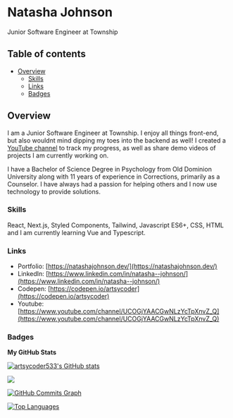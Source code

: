 # Natasha Johnson

Junior Software Engineer at Township

## Table of contents

- [Overview](#overview)
  - [Skills](#skills)
  - [Links](#links)
  - [Badges](#badges)

## Overview

I am a Junior Software Engineer at Township.  I enjoy all things front-end, but also wouldnt mind dipping my toes into the backend as well! I created a [YouTube channel](https://www.youtube.com/channel/UCOGjYAACGwNLzYcTpXnvZ_Q) to track my progress, as well as share demo videos of projects I am currently working on.

I have a Bachelor of Science Degree in Psychology from Old Dominion University along with 11 years of experience in Corrections, primarily as a Counselor. I have always had a passion for helping others and I now use technology to provide solutions.

### Skills

React, Next.js, Styled Components, Tailwind, Javascript ES6+, CSS, HTML and I am currently learning Vue and Typescript.


### Links

- Portfolio: [https://natashajohnson.dev/](https://natashajohnson.dev/)
- LinkedIn: [https://www.linkedin.com/in/natasha--johnson/](https://www.linkedin.com/in/natasha--johnson/)
- Codepen: [https://codepen.io/artsycoder](https://codepen.io/artsycoder)
- Youtube: [https://www.youtube.com/channel/UCOGjYAACGwNLzYcTpXnvZ_Q](https://www.youtube.com/channel/UCOGjYAACGwNLzYcTpXnvZ_Q)

### Badges

<b>My GitHub Stats</b>

<a href="http://www.github.com/artsycoder533"><img src="https://github-readme-stats.vercel.app/api?username=artsycoder533&show_icons=true&hide=&count_private=true&title_color=3382ed&text_color=ffffff&icon_color=3382ed&bg_color=1c1917&hide_border=true&show_icons=true" alt="artsycoder533's GitHub stats" /></a>

<a href="http://www.github.com/artsycoder533"><img src="https://github-readme-streak-stats.herokuapp.com/?user=artsycoder533&stroke=ffffff&background=1c1917&ring=3382ed&fire=3382ed&currStreakNum=ffffff&currStreakLabel=3382ed&sideNums=ffffff&sideLabels=ffffff&dates=ffffff&hide_border=true" /></a>

<a href="http://www.github.com/artsycoder533"><img src="https://activity-graph.herokuapp.com/graph?username=artsycoder533&bg_color=1c1917&color=ffffff&line=3382ed&point=ffffff&area_color=1c1917&area=true&hide_border=true&custom_title=GitHub%20Commits%20Graph" alt="GitHub Commits Graph" /></a>

<a href="https://github.com/artsycoder533" align="left"><img src="https://github-readme-stats.vercel.app/api/top-langs/?username=artsycoder533&langs_count=10&title_color=3382ed&text_color=ffffff&icon_color=3382ed&bg_color=1c1917&hide_border=true&locale=en&custom_title=Top%20%Languages" alt="Top Languages" /></a>
  



